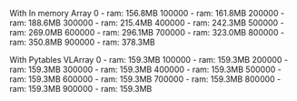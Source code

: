 
With In memory Array
0  - ram:  156.8MB
100000  - ram:  161.8MB
200000  - ram:  188.6MB
300000  - ram:  215.4MB
400000  - ram:  242.3MB
500000  - ram:  269.0MB
600000  - ram:  296.1MB
700000  - ram:  323.0MB
800000  - ram:  350.8MB
900000  - ram:  378.3MB

With Pytables VLArray
0  - ram:  159.3MB
100000  - ram:  159.3MB
200000  - ram:  159.3MB
300000  - ram:  159.3MB
400000  - ram:  159.3MB
500000  - ram:  159.3MB
600000  - ram:  159.3MB
700000  - ram:  159.3MB
800000  - ram:  159.3MB
900000  - ram:  159.3MB